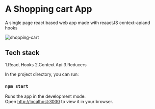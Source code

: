 # A Shopping cart App 
A  single page react based web app made with reaactJS context-apiand hooks

![shopping-cart](https://vercel.com/b586d8c4-6e01-486c-ba50-fb371a53a48f)

## Tech stack
1.React Hooks
2.Context Api
3.Reducers

In the project directory, you can run:

### `npm start`

Runs the app in the development mode.\
Open [http://localhost:3000](http://localhost:3000) to view it in your browser.



